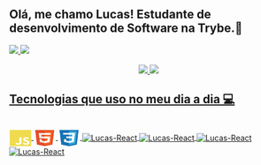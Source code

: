 ## Olá, me chamo Lucas! Estudante de desenvolvimento de Software na Trybe.🚀
<div>
  <a href = "mailto:lucasdacunha00@gmail.com"><img src="https://img.shields.io/badge/Gmail-D14836?style=for-the-badge&logo=gmail&logoColor=white" target="_blank">   </a>
  <a href="https://www.linkedin.com/in/lucas-da-cunha-moreti-75a4a4172/" target="_blank"><img src="https://img.shields.io/badge/-LinkedIn-%230077B5?style=for-the-badge&logo=linkedin&logoColor=white" target="_blank"></a> 
</div>
<br>
<div align="center">
  <a href="https://github.com/lucasdacunhamoreti">
  <img height="180em" src="https://github-readme-stats.vercel.app/api?username=lucasdacunhamoreti&show_icons=true&theme=dracula&include_all_commits=true&count_private=true"/>
  <img height="180em" src="https://github-readme-stats.vercel.app/api/top-langs/?username=lucasdacunhamoreti&layout=compact&langs_count=7&theme=dracula"/>
</div>
 
## Tecnologias que uso no meu dia a dia 💻
<div style="display: inline_block"><br>
  <img align="center" alt="Lucas-Js" height="30" width="40" src="https://raw.githubusercontent.com/devicons/devicon/master/icons/javascript/javascript-plain.svg">
  <img align="center" alt="Lucas-HTML" height="30" width="40" src="https://raw.githubusercontent.com/devicons/devicon/master/icons/html5/html5-original.svg">
  <img align="center" alt="Lucas-CSS" height="30" width="40" src="https://raw.githubusercontent.com/devicons/devicon/master/icons/css3/css3-original.svg">
  <img align="center" alt="Lucas-React" height="30" width="40" src="https://cdn.jsdelivr.net/gh/devicons/devicon/icons/react/react-original.svg">
  <img align="center" alt="Lucas-React" height="30" width="40" src="https://testing-library.com/img/octopus-128x128.png">
  <img align="center" alt="Lucas-React" height="30" width="40" src="https://cdn.jsdelivr.net/gh/devicons/devicon/icons/nodejs/nodejs-original.svg">
  <img align="center" alt="Lucas-React" height="30" width="40" src="https://cdn.jsdelivr.net/gh/devicons/devicon/icons/git/git-original.svg">


  
</div>
  
  

